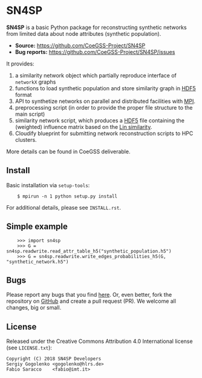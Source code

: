 # SN4SP

**SN4SP** is a basic Python package for reconstructing synthetic networks from limited data
about node attributes (synthetic population).

- **Source:** https://github.com/CoeGSS-Project/SN4SP
- **Bug reports:** https://github.com/CoeGSS-Project/SN4SP/issues

It provides:
  1. a similarity network object which partially reproduce interface of `networkX` graphs
  2. functions to load synthetic population and store similarity graph in [HDF5][HDF5] format
  3. API to synthetize networks on parallel and distributed facilities with [MPI](https://www.mpi-forum.org/).
  4. preprocessing script (in order to provide the proper file structure to the main script)
  5. similarity network script, which produces a [HDF5][HDF5] file containing the (weighted)
     influence matrix based on the [Lin similarity](http://dl.acm.org/citation.cfm?id=645527.657297). 
  6. Cloudify blueprint for submitting network reconstruction scripts to HPC clusters.

More details can be found in CoeGSS deliverable.

[HDF5]: https://support.hdfgroup.org/HDF5/

## Install

Basic installation via `setup-tools`:
```console
    $ mpirun -n 1 python setup.py install
```
For additional details, please see `INSTALL.rst`.

## Simple example

```pycon
    >>> import sn4sp
    >>> G = sn4sp.readwrite.read_attr_table_h5("synthetic_population.h5")
    >>> G = sn4sp.readwrite.write_edges_probabilities_h5(G, "synthetic_network.h5")
```

## Bugs

Please report any bugs that you find [here](https://github.com/CoeGSS-Project/SN4SP/issues).
Or, even better, fork the repository on [GitHub](https://github.com/CoeGSS-Project/SN4SP)
and create a pull request (PR). We welcome all changes, big or small.

## License

Released under the Creative Commons Attribution 4.0 International license (see `LICENSE.txt`):

    Copyright (C) 2018 SN4SP Developers
    Sergiy Gogolenko <gogolenko@hlrs.de>
    Fabio Saracco    <fabio@imt.it>
